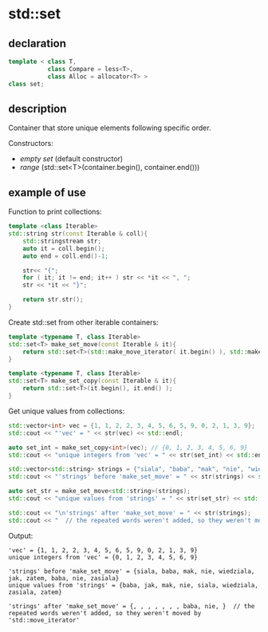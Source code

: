 # std::set

## declaration

```cpp
template < class T,  
           class Compare = less<T>,  
           class Alloc = allocator<T> >
class set;

```  

## description

Container that store unique elements following specific order.

Constructors:  
   * *empty set* (default constructor)  
   * *range* (std::set\<T\>(container.begin(), container.end()))  

## example of use

Function to print collections:
```cpp
template <class Iterable>
std::string str(const Iterable & coll){
    std::stringstream str;
    auto it = coll.begin();
    auto end = coll.end()-1;

    str<< "{";
    for ( it; it != end; it++ ) str << *it << ", ";
    str << *it << "}"; 

    return str.str();
}
```

Create std::set from other iterable containers:  

```cpp
template <typename T, class Iterable>  
std::set<T> make_set_move(const Iterable & it){
    return std::set<T>(std::make_move_iterator( it.begin() ), std::make_move_iterator( t.end() ) );
}

template <typename T, class Iterable>  
std::set<T> make_set_copy(const Iterable & it){
    return std::set<T>(it.begin(), it.end() );
}
```

Get unique values from collections:  

```cpp
std::vector<int> vec = {1, 1, 2, 2, 3, 4, 5, 6, 5, 9, 0, 2, 1, 3, 9};
std::cout << "'vec' = " << str(vec) << std::endl;

auto set_int = make_set_copy<int>(vec); // {0, 1, 2, 3, 4, 5, 6, 9}
std::cout << "unique integers from 'vec' = " << str(set_int) << std::endl << std::endl;

std::vector<std::string> strings = {"siala", "baba", "mak", "nie", "wiedziala", "jak", "zatem", "baba", "nie", "zasiala"};
std::cout << "'strings' before 'make_set_move' = " << str(strings) << std::endl;

auto set_str = make_set_move<std::string>(strings);
std::cout << "unique values from 'strings' = " << str(set_str) << std::endl;

std::cout << "\n'strings' after 'make_set_move' = " << str(strings);
std::cout << "  // the repeated words weren't added, so they weren't moved by 'std::move_iterator'" << std::endl;
```  
Output:
```
'vec' = {1, 1, 2, 2, 3, 4, 5, 6, 5, 9, 0, 2, 1, 3, 9}
unique integers from 'vec' = {0, 1, 2, 3, 4, 5, 6, 9}

'strings' before 'make_set_move' = {siala, baba, mak, nie, wiedziala, jak, zatem, baba, nie, zasiala}
unique values from 'strings' = {baba, jak, mak, nie, siala, wiedziala, zasiala, zatem}

'strings' after 'make_set_move' = {, , , , , , , baba, nie, }  // the repeated words weren't added, so they weren't moved by 'std::move_iterator'

```
